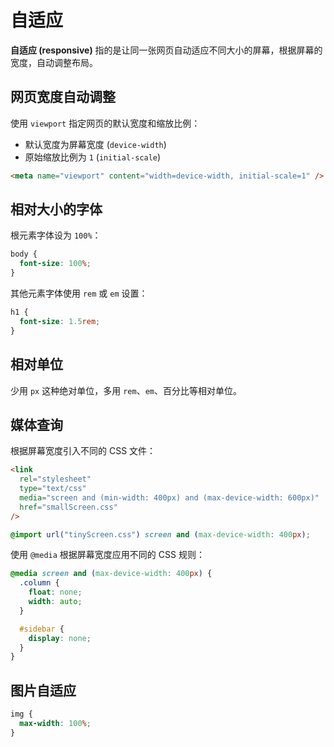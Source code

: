 # 自适应

**自适应 (responsive)** 指的是让同一张网页自动适应不同大小的屏幕，根据屏幕的宽度，自动调整布局。

## 网页宽度自动调整

使用 `viewport` 指定网页的默认宽度和缩放比例：

- 默认宽度为屏幕宽度 (`device-width`)
- 原始缩放比例为 `1` (`initial-scale`)

```html
<meta name="viewport" content="width=device-width, initial-scale=1" />
```

## 相对大小的字体

根元素字体设为 `100%`：

```css
body {
  font-size: 100%;
}
```

其他元素字体使用 `rem` 或 `em` 设置：

```css
h1 {
  font-size: 1.5rem;
}
```

## 相对单位

少用 `px` 这种绝对单位，多用 `rem`、`em`、百分比等相对单位。

## 媒体查询

根据屏幕宽度引入不同的 CSS 文件：

```html
<link
  rel="stylesheet"
  type="text/css"
  media="screen and (min-width: 400px) and (max-device-width: 600px)"
  href="smallScreen.css"
/>
```

```css
@import url("tinyScreen.css") screen and (max-device-width: 400px);
```

使用 `@media` 根据屏幕宽度应用不同的 CSS 规则：

```css
@media screen and (max-device-width: 400px) {
  .column {
    float: none;
    width: auto;
  }

  #sidebar {
    display: none;
  }
}
```

## 图片自适应

```css
img {
  max-width: 100%;
}
```
